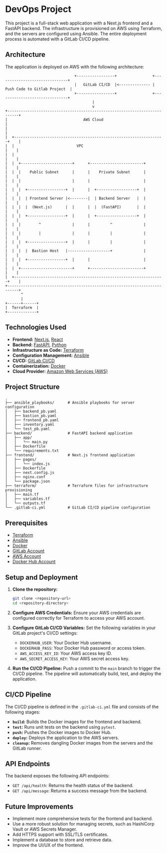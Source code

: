 # DevOps Project

This project is a full-stack web application with a Next.js frontend and a FastAPI backend. The infrastructure is provisioned on AWS using Terraform, and the servers are configured using Ansible. The entire deployment process is automated with a GitLab CI/CD pipeline.

## Architecture

The application is deployed on AWS with the following architecture:

```
                               +-----------------+                +-------------------------------+
                               |   GitLab CI/CD  |<-------------- |  Push Code to Gitlab Project  |
                               +-----------------+                +-------------------------------+
                                       |
                                       v
+---------------------------------------------------------------------------+
|                                  AWS Cloud                                |
|                                                                           |
|  +-------------------------------------------------------------------+    |
|  |                            VPC                                    |    |
|  |                                                                   |    |
|  |  +-----------------------+      +------------------------+        |    |
|  |  |    Public Subnet      |      |    Private Subnet      |        |    |
|  |  |                       |      |                        |        |    |
|  |  |  +-----------------+  |      |  +------------------+  |        |    |
|  |  |  | Frontend Server |<--------|  | Backend Server   |  |        |    |
|  |  |  |  (Next.js)      |  |      |  |  (FastAPI)       |  |        |    |
|  |  |  +-----------------+  |      |  +------------------+  |        |    |
|  |  |        ^              |      |         ^              |        |    |
|  |  |        |              |      |         |              |        |    |
|  |  |  +-----------------+  |      |         |              |        |    |
|  |  |  |  Bastion Host   |-------------------+              |        |    |
|  |  |  +-----------------+  |      |                        |        |    |
|  |  +-----------------------+      +------------------------+        |    |
|  +-------------------------------------------------------------------+    |
+---------------------------------------------------------------------------+
       ^
       |
+------+------+
|  Terraform  |
+-------------+
```

## Technologies Used

*   **Frontend:** [Next.js](https://nextjs.org/), [React](https://reactjs.org/)
*   **Backend:** [FastAPI](https://fastapi.tiangolo.com/), [Python](https://www.python.org/)
*   **Infrastructure as Code:** [Terraform](https://www.terraform.io/)
*   **Configuration Management:** [Ansible](https://www.ansible.com/)
*   **CI/CD:** [GitLab CI/CD](https://docs.gitlab.com/ee/ci/)
*   **Containerization:** [Docker](https://www.docker.com/)
*   **Cloud Provider:** [Amazon Web Services (AWS)](https://aws.amazon.com/)

## Project Structure

```
.
├── ansible_playbooks/      # Ansible playbooks for server configuration
│   ├── backend_pb.yaml
│   ├── bastion_pb.yaml
│   ├── frontend_pb.yaml
│   ├── inventory.yaml
│   └── test_pb.yaml
├── backend/                # FastAPI backend application
│   ├── app/
│   │   └── main.py
│   ├── Dockerfile
│   └── requirements.txt
├── frontend/               # Next.js frontend application
│   ├── pages/
│   │   └── index.js
│   ├── Dockerfile
│   ├── next.config.js
│   ├── nginx.conf
│   └── package.json
├── terraform/              # Terraform files for infrastructure provisioning
│   ├── main.tf
│   ├── variables.tf
│   └── outputs.tf
└── .gitlab-ci.yml          # GitLab CI/CD pipeline configuration
```

## Prerequisites

*   [Terraform](https://learn.hashicorp.com/tutorials/terraform/install-cli)
*   [Ansible](https://docs.ansible.com/ansible/latest/installation_guide/intro_installation.html)
*   [Docker](https://docs.docker.com/get-docker/)
*   [GitLab Account](https://gitlab.com/users/sign_up)
*   [AWS Account](https://aws.amazon.com/premiumsupport/knowledge-center/create-and-activate-aws-account/)
*   [Docker Hub Account](https://hub.docker.com/signup)

## Setup and Deployment

1.  **Clone the repository:**
    ```bash
    git clone <repository-url>
    cd <repository-directory>
    ```

2.  **Configure AWS Credentials:**
    Ensure your AWS credentials are configured correctly for Terraform to access your AWS account.

3.  **Configure GitLab CI/CD Variables:**
    Set the following variables in your GitLab project's CI/CD settings:
    *   `DOCKERHUB_USER`: Your Docker Hub username.
    *   `DOCKERHUB_PASS`: Your Docker Hub password or access token.
    *   `AWS_ACCESS_KEY_ID`: Your AWS access key ID.
    *   `AWS_SECRET_ACCESS_KEY`: Your AWS secret access key.

4.  **Run the CI/CD Pipeline:**
    Push a commit to the `main` branch to trigger the CI/CD pipeline. The pipeline will automatically build, test, and deploy the application.

## CI/CD Pipeline

The CI/CD pipeline is defined in the `.gitlab-ci.yml` file and consists of the following stages:

*   **`build`:** Builds the Docker images for the frontend and backend.
*   **`test`:** Runs unit tests on the backend using `pytest`.
*   **`push`:** Pushes the Docker images to Docker Hub.
*   **`deploy`:** Deploys the application to the AWS servers.
*   **`cleanup`:** Removes dangling Docker images from the servers and the GitLab runner.

## API Endpoints

The backend exposes the following API endpoints:

*   `GET /api/health`: Returns the health status of the backend.
*   `GET /api/message`: Returns a success message from the backend.

## Future Improvements

*   Implement more comprehensive tests for the frontend and backend.
*   Use a more robust solution for managing secrets, such as HashiCorp Vault or AWS Secrets Manager.
*   Add HTTPS support with SSL/TLS certificates.
*   Implement a database to store and retrieve data.
*   Improve the UI/UX of the frontend.
